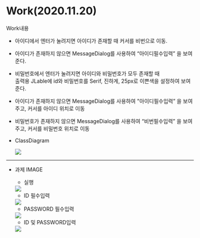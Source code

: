 Work(2020.11.20)
===
Work내용

* 아이디에서 엔터가 눌려지면 아이디가 존재할 때 커서를 비번으로 이동.

* 아이디가 존재하지 않으면 MessageDialog를 사용하여 “아이디필수입력” 을 보여준다.

* 비밀번호에서 엔터가 눌려지면  아이디와 비밀번호가 모두 존재할 때 <br>
출력용 JLable에 id와 비밀번호를 Serif, 진하게, 25px로 이쁜색을 설정하여 보여준다.

* 아이디가 존재하지 않으면 MessageDialog를 사용하여 "아이디필수입력” 을 보여주고, 커서를 아이디 위치로 이동

* 비밀번호가 존재하지 않으면 MessageDialog를 사용하여 “비번필수입력” 을 보여주고,
커서를 비밀번호 위치로 이동


* ClassDiagram

    <img src = https://user-images.githubusercontent.com/74294325/100219863-e4135880-2f59-11eb-8d41-407a5493f1cf.png>

---

* 과제 IMAGE

    * 실행

    <img src = https://user-images.githubusercontent.com/74294325/100219341-36a04500-2f59-11eb-9ff9-ad2baf941c70.png>


    * ID 필수입력

    <img src = https://user-images.githubusercontent.com/74294325/100219469-5fc0d580-2f59-11eb-81e7-1823654e1c1a.png>

    * PASSWORD 필수입력

    <img src = https://user-images.githubusercontent.com/74294325/100219524-7404d280-2f59-11eb-842a-e74d46c160a3.png>

    * ID 및 PASSWORD입력

    <img src = https://user-images.githubusercontent.com/74294325/100219650-9a2a7280-2f59-11eb-9c53-c33fce7ed934.png>
